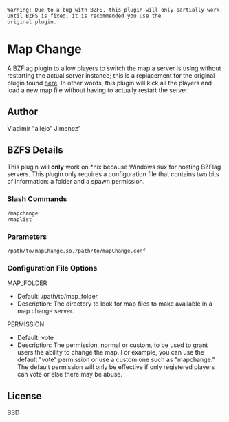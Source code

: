     Warning: Due to a bug with BZFS, this plugin will only partially work. Until BZFS is fixed, it is recommended you use the
    original plugin.

Map Change
=========

A BZFlag plugin to allow players to switch the map a server is using without restarting the actual server instance; this is a replacement for the original plugin found [here](http://forums.bzflag.org/viewtopic.php?f=79&t=9903). In other words, this plugin will kick all the players and load a new map file without having to actually restart the server.

## Author
Vladimir "allejo" Jimenez"

## BZFS Details
This plugin will __only__ work on *nix because Windows sux for hosting BZFlag servers. This plugin only requires a configuration file that contains two bits of information: a folder and a spawn permission.

### Slash Commands
```
/mapchange
/maplist
```

### Parameters
```
/path/to/mapChange.so,/path/to/mapChange.conf
```

### Configuration File Options

MAP_FOLDER

* Default: /path/to/map_folder
* Description:  The directory to look for map files to make available in a map change server.

PERMISSION

* Default: vote
* Description:  The permission, normal or custom, to be used to grant users the ability to change the map. For example, you can use the default "vote" permission or use a custom one such as "mapchange." The default permission will only be effective if only registered players can vote or else there may be abuse.

## License
BSD

